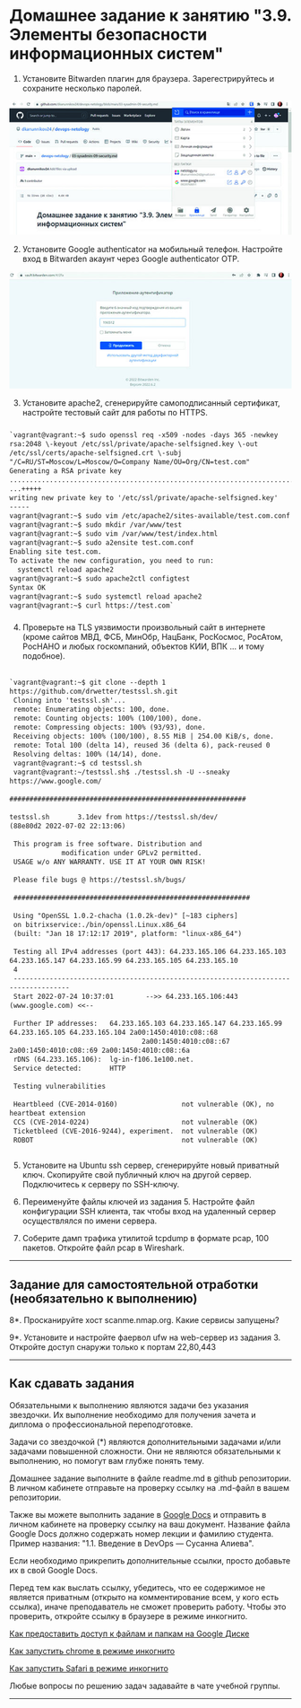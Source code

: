 # Домашнее задание к занятию "3.9. Элементы безопасности информационных систем"

1. Установите Bitwarden плагин для браузера. Зарегестрируйтесь и сохраните несколько паролей.

![Image text](https://github.com/dkanunnikov24/devops-netology/blob/main/1.jpg)

2. Установите Google authenticator на мобильный телефон. Настройте вход в Bitwarden акаунт через Google authenticator OTP.

![Image text](https://github.com/dkanunnikov24/devops-netology/blob/main/2a.jpg)

3. Установите apache2, сгенерируйте самоподписанный сертификат, настройте тестовый сайт для работы по HTTPS.

###

    `vagrant@vagrant:~$ sudo openssl req -x509 -nodes -days 365 -newkey rsa:2048 \-keyout /etc/ssl/private/apache-selfsigned.key \-out /etc/ssl/certs/apache-selfsigned.crt \-subj "/C=RU/ST=Moscow/L=Moscow/O=Company Name/OU=Org/CN=test.com"
    Generating a RSA private key
    ..........................................................................................+++++
    ...+++++
    writing new private key to '/etc/ssl/private/apache-selfsigned.key'
    -----
    vagrant@vagrant:~$ sudo vim /etc/apache2/sites-available/test.com.conf
    vagrant@vagrant:~$ sudo mkdir /var/www/test
    vagrant@vagrant:~$ sudo vim /var/www/test/index.html
    vagrant@vagrant:~$ sudo a2ensite test.com.conf
    Enabling site test.com.
    To activate the new configuration, you need to run:
      systemctl reload apache2
    vagrant@vagrant:~$ sudo apache2ctl configtest
    Syntax OK
    vagrant@vagrant:~$ sudo systemctl reload apache2
    vagrant@vagrant:~$ curl https://test.com`


###


 4. Проверьте на TLS уязвимости произвольный сайт в интернете (кроме сайтов МВД, ФСБ, МинОбр, НацБанк, РосКосмос, РосАтом, РосНАНО и любых госкомпаний, объектов КИИ, ВПК ... и тому подобное).

##

    `vagrant@vagrant:~$ git clone --depth 1 https://github.com/drwetter/testssl.sh.git
     Cloning into 'testssl.sh'...
     remote: Enumerating objects: 100, done.
     remote: Counting objects: 100% (100/100), done.
     remote: Compressing objects: 100% (93/93), done.
     Receiving objects: 100% (100/100), 8.55 MiB | 254.00 KiB/s, done.
     remote: Total 100 (delta 14), reused 36 (delta 6), pack-reused 0
     Resolving deltas: 100% (14/14), done.
     vagrant@vagrant:~$ cd testssl.sh
     vagrant@vagrant:~/testssl.sh$ ./testssl.sh -U --sneaky https://www.google.com/

    ###########################################################

    testssl.sh       3.1dev from https://testssl.sh/dev/
    (88e80d2 2022-07-02 22:13:06)

     This program is free software. Distribution and
                 modification under GPLv2 permitted.
     USAGE w/o ANY WARRANTY. USE IT AT YOUR OWN RISK!

     Please file bugs @ https://testssl.sh/bugs/

     ###########################################################

     Using "OpenSSL 1.0.2-chacha (1.0.2k-dev)" [~183 ciphers]
     on bitrixservice:./bin/openssl.Linux.x86_64
     (built: "Jan 18 17:12:17 2019", platform: "linux-x86_64")

     Testing all IPv4 addresses (port 443): 64.233.165.106 64.233.165.103 64.233.165.147 64.233.165.99 64.233.165.105 64.233.165.10                             
     4
     ------------------------------------------------------------------------------------
     Start 2022-07-24 10:37:01        -->> 64.233.165.106:443 (www.google.com) <<--

     Further IP addresses:   64.233.165.103 64.233.165.147 64.233.165.99 64.233.165.105 64.233.165.104 2a00:1450:4010:c08::68
                                     2a00:1450:4010:c08::67 2a00:1450:4010:c08::69 2a00:1450:4010:c08::6a
     rDNS (64.233.165.106):  lg-in-f106.1e100.net.
     Service detected:       HTTP

     Testing vulnerabilities

     Heartbleed (CVE-2014-0160)                not vulnerable (OK), no heartbeat extension
     CCS (CVE-2014-0224)                       not vulnerable (OK)
     Ticketbleed (CVE-2016-9244), experiment.  not vulnerable (OK)
     ROBOT                                     not vulnerable (OK)


##


5. Установите на Ubuntu ssh сервер, сгенерируйте новый приватный ключ. Скопируйте свой публичный ключ на другой сервер. Подключитесь к серверу по SSH-ключу.
 
6. Переименуйте файлы ключей из задания 5. Настройте файл конфигурации SSH клиента, так чтобы вход на удаленный сервер осуществлялся по имени сервера.

7. Соберите дамп трафика утилитой tcpdump в формате pcap, 100 пакетов. Откройте файл pcap в Wireshark.

 ---
## Задание для самостоятельной отработки (необязательно к выполнению)

8*. Просканируйте хост scanme.nmap.org. Какие сервисы запущены?

9*. Установите и настройте фаервол ufw на web-сервер из задания 3. Откройте доступ снаружи только к портам 22,80,443


 ---

## Как сдавать задания

Обязательными к выполнению являются задачи без указания звездочки. Их выполнение необходимо для получения зачета и диплома о профессиональной переподготовке.

Задачи со звездочкой (*) являются дополнительными задачами и/или задачами повышенной сложности. Они не являются обязательными к выполнению, но помогут вам глубже понять тему.

Домашнее задание выполните в файле readme.md в github репозитории. В личном кабинете отправьте на проверку ссылку на .md-файл в вашем репозитории.

Также вы можете выполнить задание в [Google Docs](https://docs.google.com/document/u/0/?tgif=d) и отправить в личном кабинете на проверку ссылку на ваш документ.
Название файла Google Docs должно содержать номер лекции и фамилию студента. Пример названия: "1.1. Введение в DevOps — Сусанна Алиева".

Если необходимо прикрепить дополнительные ссылки, просто добавьте их в свой Google Docs.

Перед тем как выслать ссылку, убедитесь, что ее содержимое не является приватным (открыто на комментирование всем, у кого есть ссылка), иначе преподаватель не сможет проверить работу. Чтобы это проверить, откройте ссылку в браузере в режиме инкогнито.

[Как предоставить доступ к файлам и папкам на Google Диске](https://support.google.com/docs/answer/2494822?hl=ru&co=GENIE.Platform%3DDesktop)

[Как запустить chrome в режиме инкогнито ](https://support.google.com/chrome/answer/95464?co=GENIE.Platform%3DDesktop&hl=ru)

[Как запустить  Safari в режиме инкогнито ](https://support.apple.com/ru-ru/guide/safari/ibrw1069/mac)

Любые вопросы по решению задач задавайте в чате учебной группы.

---

